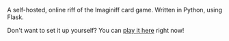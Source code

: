 A self-hosted, online riff of the Imaginiff card game. Written in Python, using Flask.

Don't want to set it up yourself? You can [play it here](https://whuttiff.benbaptist.com/) right now! 
